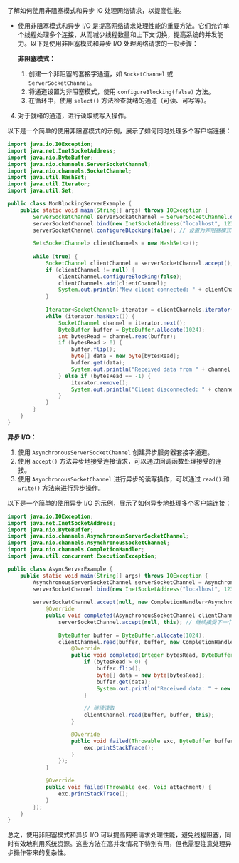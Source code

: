 了解如何使用非阻塞模式和异步 IO 处理网络请求，以提高性能。

- 使用非阻塞模式和异步 I/O 是提高网络请求处理性能的重要方法。它们允许单个线程处理多个连接，从而减少线程数量和上下文切换，提高系统的并发能力。以下是使用非阻塞模式和异步 I/O 处理网络请求的一般步骤：

  **非阻塞模式：**
  
  1. 创建一个非阻塞的套接字通道，如 `SocketChannel` 或 `ServerSocketChannel`。
  2. 将通道设置为非阻塞模式，使用 `configureBlocking(false)` 方法。
  3. 在循环中，使用 `select()` 方法检查就绪的通道（可读、可写等）。
4. 对于就绪的通道，进行读取或写入操作。
  
以下是一个简单的使用非阻塞模式的示例，展示了如何同时处理多个客户端连接：
  
  ```java
  import java.io.IOException;
  import java.net.InetSocketAddress;
  import java.nio.ByteBuffer;
  import java.nio.channels.ServerSocketChannel;
  import java.nio.channels.SocketChannel;
  import java.util.HashSet;
  import java.util.Iterator;
  import java.util.Set;
  
  public class NonBlockingServerExample {
      public static void main(String[] args) throws IOException {
          ServerSocketChannel serverSocketChannel = ServerSocketChannel.open();
          serverSocketChannel.bind(new InetSocketAddress("localhost", 12345));
          serverSocketChannel.configureBlocking(false); // 设置为非阻塞模式
          
          Set<SocketChannel> clientChannels = new HashSet<>();
          
          while (true) {
              SocketChannel clientChannel = serverSocketChannel.accept();
              if (clientChannel != null) {
                  clientChannel.configureBlocking(false);
                  clientChannels.add(clientChannel);
                  System.out.println("New client connected: " + clientChannel.getRemoteAddress());
              }
              
              Iterator<SocketChannel> iterator = clientChannels.iterator();
              while (iterator.hasNext()) {
                  SocketChannel channel = iterator.next();
                  ByteBuffer buffer = ByteBuffer.allocate(1024);
                  int bytesRead = channel.read(buffer);
                  if (bytesRead > 0) {
                      buffer.flip();
                      byte[] data = new byte[bytesRead];
                      buffer.get(data);
                      System.out.println("Received data from " + channel.getRemoteAddress() + ": " + new String(data));
                  } else if (bytesRead == -1) {
                      iterator.remove();
                      System.out.println("Client disconnected: " + channel.getRemoteAddress());
                  }
              }
          }
      }
  }
```
  
  **异步 I/O：**
  1. 使用 `AsynchronousServerSocketChannel` 创建异步服务器套接字通道。
  2. 使用 `accept()` 方法异步地接受连接请求，可以通过回调函数处理接受的连接。
3. 使用 `AsynchronousSocketChannel` 进行异步的读写操作，可以通过 `read()` 和 `write()` 方法来进行异步操作。
  
以下是一个简单的使用异步 I/O 的示例，展示了如何异步地处理多个客户端连接：
  
  ```java
  import java.io.IOException;
  import java.net.InetSocketAddress;
  import java.nio.ByteBuffer;
  import java.nio.channels.AsynchronousServerSocketChannel;
  import java.nio.channels.AsynchronousSocketChannel;
  import java.nio.channels.CompletionHandler;
  import java.util.concurrent.ExecutionException;
  
  public class AsyncServerExample {
      public static void main(String[] args) throws IOException {
          AsynchronousServerSocketChannel serverSocketChannel = AsynchronousServerSocketChannel.open();
          serverSocketChannel.bind(new InetSocketAddress("localhost", 12345));
          
          serverSocketChannel.accept(null, new CompletionHandler<AsynchronousSocketChannel, Void>() {
              @Override
              public void completed(AsynchronousSocketChannel clientChannel, Void attachment) {
                  serverSocketChannel.accept(null, this); // 继续接受下一个连接
                  
                  ByteBuffer buffer = ByteBuffer.allocate(1024);
                  clientChannel.read(buffer, buffer, new CompletionHandler<Integer, ByteBuffer>() {
                      @Override
                      public void completed(Integer bytesRead, ByteBuffer buffer) {
                          if (bytesRead > 0) {
                              buffer.flip();
                              byte[] data = new byte[bytesRead];
                              buffer.get(data);
                              System.out.println("Received data: " + new String(data));
                          }
                          
                          // 继续读取
                          clientChannel.read(buffer, buffer, this);
                      }
  
                      @Override
                      public void failed(Throwable exc, ByteBuffer buffer) {
                          exc.printStackTrace();
                      }
                  });
              }
  
              @Override
              public void failed(Throwable exc, Void attachment) {
                  exc.printStackTrace();
              }
          });
      }
  }
```
  
  总之，使用非阻塞模式和异步 I/O 可以提高网络请求处理性能，避免线程阻塞，同时有效地利用系统资源。这些方法在高并发情况下特别有用，但也需要注意处理异步操作带来的复杂性。